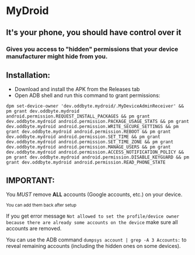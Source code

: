 # MyDroid
## It's your phone, you should have control over it
### Gives you access to "hidden" permissions that your device manufacturer might hide from you.

## Installation:
- Download and install the APK from the Releases tab
- Open ADB shell and run this command to grant permissions:
```
dpm set-device-owner 'dev.oddbyte.mydroid/.MyDeviceAdminReceiver' && pm grant dev.oddbyte.mydroid android.permission.REQUEST_INSTALL_PACKAGES && pm grant dev.oddbyte.mydroid android.permission.PACKAGE_USAGE_STATS && pm grant dev.oddbyte.mydroid android.permission.WRITE_SECURE_SETTINGS && pm grant dev.oddbyte.mydroid android.permission.REBOOT && pm grant dev.oddbyte.mydroid android.permission.SET_TIME && pm grant dev.oddbyte.mydroid android.permission.SET_TIME_ZONE && pm grant dev.oddbyte.mydroid android.permission.MANAGE_USERS && pm grant dev.oddbyte.mydroid android.permission.ACCESS_NOTIFICATION_POLICY && pm grant dev.oddbyte.mydroid android.permission.DISABLE_KEYGUARD && pm grant dev.oddbyte.mydroid android.permission.READ_PHONE_STATE
```
## IMPORTANT:
You *MUST* remove **ALL** accounts (Google accounts, etc.) on your device.

<sup>You can add them back after setup</sup>

If you get error message `Not allowed to set the profile/device owner because there are already some accounts on the device` make sure all accounts are removed.

You can use the ADB command `dumpsys account | grep -A 3 Accounts:` to reveal remaining accounts (including the hidden ones on some devices).
